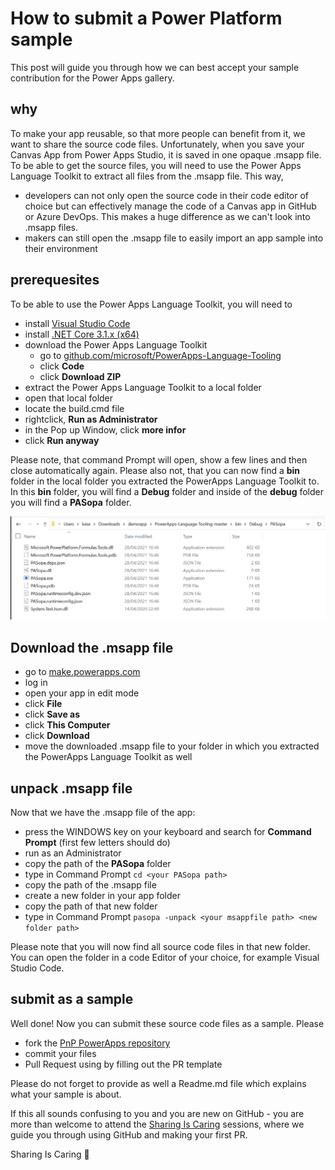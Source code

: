 # How to submit a Power Platform sample

This post will guide you through how we can best accept your sample contribution for the Power Apps gallery. 

## why

To make your app reusable, so that more people can benefit from it, we want to share the source code files. Unfortunately, when you save your Canvas App from Power Apps Studio, it is saved in one opaque .msapp file. To be able to get the source files, you will need to use the Power Apps Language Toolkit to extract all files from the .msapp file. This way, 

* developers can not only open the source code in their code editor of choice but can effectively manage the code of a Canvas app in GitHub or Azure DevOps. This makes a huge difference as we can't look into .msapp files. 
* makers can still open the .msapp file to easily import an app sample into their environment

## prerequesites

To be able to use the Power Apps Language Toolkit, you will need to 

* install [Visual Studio Code](https://code.visualstudio.com/)
* install [.NET Core 3.1.x (x64)](https://dotnet.microsoft.com/download/dotnet-core/3.1)
* download the Power Apps Language Toolkit
  * go to [github.com/microsoft/PowerApps-Language-Tooling](https://github.com/microsoft/PowerApps-Language-Tooling)
  * click **Code** 
  * click **Download ZIP**
* extract the Power Apps Language Toolkit to a local folder
* open that local folder
* locate the build.cmd file
* rightclick, **Run as Administrator**
* in the Pop up Window, click **more infor**
* click **Run anyway**

Please note, that command Prompt will open, show a few lines and then close automatically again. 
Please also not, that you can now find a **bin** folder in the local folder you extracted the PowerApps Language Toolkit to. In this **bin** folder, you will find a **Debug** folder and inside of the **debug** folder you will find a **PASopa** folder. 

![folder structure](https://github.com/LuiseFreese/blog/blob/main/media/sourcecode/PASopa-folder.png)

## Download the .msapp file

* go to [make.powerapps.com](https://make.powerapps.com)
* log in
* open your app in edit mode
* click **File**
* click **Save as**
* click **This Computer**
* click **Download**
* move the downloaded .msapp file to your folder in which you extracted the PowerApps Language Toolkit as well 

## unpack .msapp file

Now that we have the .msapp file of the app:

* press the WINDOWS key on your keyboard and search for **Command Prompt** (first few letters should do)
* run as an Administrator
* copy the path of the **PASopa** folder
* type in Command Prompt `cd <your PASopa path>`
* copy the path of the .msapp file
* create a new folder in your app folder
* copy the path of that new folder
* type in Command Prompt `pasopa -unpack <your msappfile path> <new folder path>`

Please note that you will now find all source code files in that new folder. You can open the folder in a code Editor of your choice, for example Visual Studio Code. 

## submit as a sample

Well done! Now you can submit these source code files as a sample. Please 

* fork the [PnP PowerApps repository](https://github.com/pnp/powerapps-samples)
* commit your files
* Pull Request using by filling out the PR template

Please do not forget to provide as well a Readme.md file which explains what your sample is about. 

If this all sounds confusing to you and you are new on GitHub - you are more than welcome to attend the [Sharing Is Caring](https://pnp.github.io/sharing-is-caring/) sessions, where we guide you through using GitHub and making your first PR. 

Sharing Is Caring 💖
